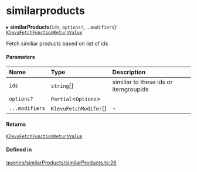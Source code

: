 # similarproducts
      
▸ **similarProducts**(`ids`, `options?`, ...`modifiers`): [`KlevuFetchFunctionReturnValue`](klevufetchfunctionreturnvalue.md)

Fetch similiar products based on list of ids

#### Parameters

| Name | Type | Description |
| :------ | :------ | :------ |
| `ids` | `string`[] | similiar to these ids or itemgroupids |
| `options?` | `Partial`<`Options`\> |  |
| `...modifiers` | `KlevuFetchModifer`[] | - |

#### Returns

[`KlevuFetchFunctionReturnValue`](klevufetchfunctionreturnvalue.md)

#### Defined in

[queries/similarProducts/similarProducts.ts:26](https://github.com/klevultd/frontend-sdk/blob/1b37b18/packages/klevu-core/src/queries/similarProducts/similarProducts.ts#L26)

